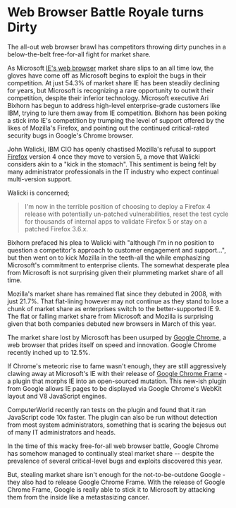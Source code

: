 # Web Browser Battle Royale turns Dirty

The all-out web browser brawl has competitors throwing dirty punches in a below-the-belt free-for-all fight for market share.

As Microsoft <a href="http://windows.microsoft.com/en-US/internet-explorer/products/ie/home">IE's web browser</a> market share slips to an all time low, the gloves have come off as Microsoft begins to exploit the bugs in their competition. At just 54.3% of market share IE has been steadily declining for years, but Microsoft is recognizing a rare opportunity to outwit their competition, despite their inferior technology. Microsoft executive Ari Bixhorn has begun to  address high-level enterprise-grade customers like IBM, trying to lure them away from IE competition. Bixhorn has been poking a stick into IE's competition by trumping the level of support offered by the likes of Mozilla's Firefox, and pointing out the continued critical-rated security bugs in Google's Chrome browser.

John Walicki, IBM CIO has openly chastised Mozilla's refusal to support <a href="http://www.mozilla.com/firefox/">Firefox</a> version 4 once they move to version 5, a move that Walicki considers akin to a "kick in the stomach". This sentiment is being felt by many administrator professionals in the IT industry who expect continual multi-version support.

Walicki is concerned;

> I'm now in the terrible position of choosing to deploy a Firefox 4 release with potentially un-patched vulnerabilities, reset the test cycle for thousands of internal apps to validate Firefox 5 or stay on a patched Firefox 3.6.x.

Bixhorn prefaced his plea to Walicki with "although I'm in no position to question a competitor's approach to customer engagement and support...", but then went on to kick Mozilla in the teeth-all the while emphasizing Microsoft's commitment to enterprise clients. The somewhat desperate plea from Microsoft is not surprising given their plummeting market share of all time. 

Mozilla's market share has remained flat since they debuted in 2008, with just 21.7%. That flat-lining however may not continue as they stand to lose a chunk of market share as enterprises switch to the better-supported IE 9. The flat or falling market share from Microsoft and Mozilla is surprising given that both companies debuted new browsers in March of this year. 

The market share lost by Microsoft has been usurped by <a href="http://www.google.com/chrome/">Google Chrome</a>, a web browser that prides itself on speed and innovation. Google Chrome recently inched up to 12.5%.

If Chrome's meteoric rise to fame wasn't enough, they are still aggressively clawing away at Microsoft's IE with their release of <a href="http://code.google.com/chrome/chromeframe/">Google Chrome Frame</a> - a plugin that morphs IE into an open-sourced mutation. This new-ish plugin from Google allows IE pages to be displayed via Google Chrome's WebKit layout and V8 JavaScript engines. 

ComputerWorld recently ran tests on the plugin and found that it ran JavaScript code 10x faster. The plugin can also be run without detection from most system administrators, something that is scaring the bejesus out of many IT administrators and heads. 

In the time of this wacky free-for-all web browser battle, Google Chrome has somehow managed to continually steal market share -- despite the prevalence of several critical-level bugs and exploits discovered this year. 

But, stealing market share isn't enough for the not-to-be-outdone Google - they also had to release Google Chrome Frame. With the release of Google Chrome Frame, Google is really able to stick it to Microsoft by attacking them from the inside like a metastasizing cancer.

